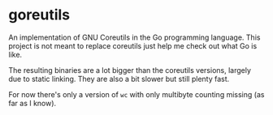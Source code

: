 goreutils
=========

An implementation of GNU Coreutils in the Go programming language. This project
is not meant to replace coreutils just help me check out what Go is like.

The resulting binaries are a lot bigger than the coreutils versions, largely due
to static linking. They are also a bit slower but still plenty fast.

For now there's only a version of ``wc`` with only multibyte counting missing
(as far as I know).
